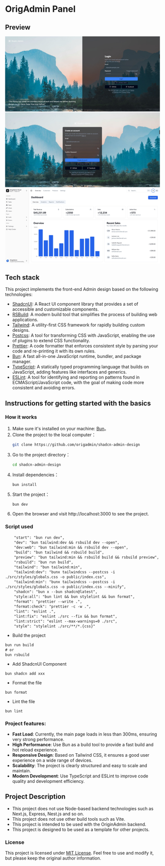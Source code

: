 # OrigAdmin Panel

## Preview

![signin](resources/signin.jpg)
![signup](resources/signup.jpg)
![dashboard](resources/dashboard.jpg)

## Tech stack

This project implements the front-end Admin design based on the following technologies:

- [ShadcnUI](https://ui.shadcn.com/): A React UI component library that provides a set of accessible and customizable
  components.
- [RSBuild](https://rsbuild.js.org/): A modern build tool that simplifies the process of building web applications.
- [Tailwind](https://tailwindcss.com/): A utility-first CSS framework for rapidly building custom designs.
- [Postcss](https://postcss.org/): A tool for transforming CSS with JavaScript, enabling the use of plugins to extend
  CSS functionality.
- [Prettier](https://prettier.io/): A code formatter that enforces consistent style by parsing your code and re-printing
  it with its own rules.
- [Bun](https://bun.sh/): A fast all-in-one JavaScript runtime, bundler, and package manager.
- [TypeScript](https://www.typescriptlang.org/): A statically typed programming language that builds on JavaScript,
  adding features like interfaces and generics.
- [ESLint](https://eslint.org/): A tool for identifying and reporting on patterns found in ECMAScript/JavaScript code,
  with the goal of making code more consistent and avoiding errors.

## Instructions for getting started with the basics

### How it works

1. Make sure it's installed on your machine: [Bun](https://bun.sh/)。
2. Clone the project to the local computer：
   ```bash
   git clone https://github.com/origadmin/shadcn-admin-design
   ```
3. Go to the project directory：
   ```bash
   cd shadcn-admin-design
   ```
4. Install dependencies：
   ```bash
   bun install
   ```
5. Start the project：
   ```bash
   bun dev
   ```
6. Open the browser and visit http://localhost:3000 to see the project.

### Script used

```
    "start": "bun run dev",
    "dev": "bun tailwind:dev && rsbuild dev --open",
    "dev:web": "bun tailwind:min && rsbuild dev --open",
    "build": "bun tailwind && rsbuild build",
    "preview": "bun tailwind:min && rsbuild build && rsbuild preview",
    "rsbuild": "bun run build",
    "tailwind": "bun tailwind:min",
    "tailwind:dev": "bunx tailwindcss --postcss -i ./src/styles/globals.css -o public/index.css",
    "tailwind:min": "bunx tailwindcss --postcss -i ./src/styles/globals.css -o public/index.css --minify",
    "shadcn": "bun x --bun shadcn@latest",
    "style:all": "bun lint && bun stylelint && bun format",
    "format": "prettier --write .",
    "format:check": "prettier -c -w .",
    "lint": "eslint .",
    "lint:fix": "eslint ./src --fix && bun format",
    "lint:strict": "eslint --max-warnings=0 ./src",
    "style": "stylelint ./src/**/*.{css}"
```

- Build the project

```
bun run build
# or
bun rsbuild
```

- Add ShadcnUI Component

```
bun shadcn add xxx
```

- Format the file

```
bun format
```

- Lint the file

```
bun lint
```

### Project features:

- **Fast Load**: Currently, the main page loads in less than 300ms, ensuring very strong performance.
- **High Performance**: Use Bun as a build tool to provide a fast build and hot reload experience.
- **Responsive Design**: Based on Tailwind CSS, it ensures a good user experience on a wide range of devices.
- **Scalability**: The project is clearly structured and easy to scale and maintain.
- **Modern Development**: Use TypeScript and ESLint to improve code quality and development efficiency.

## Project Description

- This project does not use Node-based backend technologies such as Next.js, Express, Nest.js and so on.
- This project does not use other build tools such as Vite.
- This project is intended to be used with the OriginAdmin backend.
- This project is designed to be used as a template for other projects.

### License

This project is licensed under [MIT License](https://opensource.org/licenses/MIT). Feel free to use and modify it, but
please
keep the original author information.
